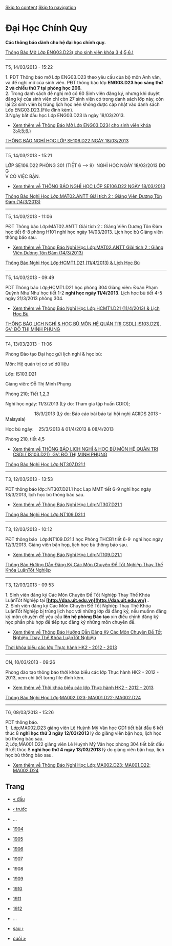 [Skip to content](https://daa.uit.edu.vn/thongbaochinhquy?page=1907#main)
 [Skip to navigation](https://daa.uit.edu.vn/thongbaochinhquy?page=1907#main-nav)

Đại Học Chính Quy
=================

**Các thông báo dành cho hệ đại học chính quy.**

[Thông Báo Mở Lớp ENG03.D23( cho sinh viên khóa 3;4;5;6.)](https://daa.uit.edu.vn/thongbao/thong-bao-mo-lop-eng03d23-cho-sinh-vien-khoa-3456)

--------------------------------------------------------------------------------------------------------------------------------------------------

T5, 14/03/2013 - 15:22

1\. PĐT Thông báo mở Lớp ENG03.D23 theo yêu cầu của bộ môn Anh văn, và đề nghị mở của sinh viên. PĐT thông báo lớp **ENG03.D23 học sáng thứ 2 và chiều thứ 7 tại phòng học 206.**  
2\. Trong danh sách đề nghị mở có 60 Sinh viên đăng ký, nhưng khi duyệt đăng ký của sinh viên chỉ còn 27 sinh viên có trong danh sách lớp này, còn lại 23 sinh viên bị trùng lịch học nên không được cập nhật vào danh sách Lớp ENG03.D23.(File đính kèm).  
3.Ngày bắt đầu học Lớp ENG03.D23 là ngày 18/03/2013.

*   [Xem thêm về Thông Báo Mở Lớp ENG03.D23( cho sinh viên khóa 3;4;5;6.)](https://daa.uit.edu.vn/thongbao/thong-bao-mo-lop-eng03d23-cho-sinh-vien-khoa-3456 "Thông Báo Mở Lớp ENG03.D23( cho sinh viên khóa 3;4;5;6.)")
    

[THÔNG BÁO NGHỈ HỌC LỚP SE106.D22 NGÀY 18/03/2013](https://daa.uit.edu.vn/thongbao/thong-bao-nghi-hoc-lop-se106d22-ngay-18032013)

----------------------------------------------------------------------------------------------------------------------------------

T5, 14/03/2013 - 15:21

LỚP SE106.D22 PHÒNG 301 (TIẾT 6 --> 9)  NGHỈ HỌC NGÀY 18/03/2013 DO G  
V CÓ VIỆC BẬN.

*   [Xem thêm về THÔNG BÁO NGHỈ HỌC LỚP SE106.D22 NGÀY 18/03/2013](https://daa.uit.edu.vn/thongbao/thong-bao-nghi-hoc-lop-se106d22-ngay-18032013 "THÔNG BÁO NGHỈ HỌC LỚP SE106.D22 NGÀY 18/03/2013")
    

[Thông Báo Nghỉ Học Lớp:MAT02.ANTT Giải tích 2 : Giảng Viên Dương Tôn Đảm (14/3/2013)](https://daa.uit.edu.vn/thongbao/thong-bao-nghi-hoc-lopmat02antt-giai-tich-2-giang-vien-duong-ton-dam-1432013)

----------------------------------------------------------------------------------------------------------------------------------------------------------------------------------------------------------

T5, 14/03/2013 - 11:06

PĐT Thông báo Lớp:MAT02.ANTT Giải tích 2 : Giảng Viên Dương Tôn Đảm học tiết 6-8 phòng H101 nghỉ học ngày 14/03/2013. Lịch học bù Giảng viên thông báo sau.

*   [Xem thêm về Thông Báo Nghỉ Học Lớp:MAT02.ANTT Giải tích 2 : Giảng Viên Dương Tôn Đảm (14/3/2013)](https://daa.uit.edu.vn/thongbao/thong-bao-nghi-hoc-lopmat02antt-giai-tich-2-giang-vien-duong-ton-dam-1432013 "Thông Báo Nghỉ Học Lớp:MAT02.ANTT Giải tích 2 : Giảng Viên Dương Tôn Đảm (14/3/2013)")
    

[Thông Báo Nghỉ Học Lớp;HCMT1.D21 (11/4/2013) & Lịch Học Bù](https://daa.uit.edu.vn/thongbao/thong-bao-nghi-hoc-lophcmt1d21-1142013-lich-hoc-bu)

--------------------------------------------------------------------------------------------------------------------------------------------------------

T5, 14/03/2013 - 09:49

PDT Thông báo Lớp;HCMT1.D21 học phòng 304 Giảng viên: Đoàn Phạm Quỳnh Như Như học tiết 1-2 **nghỉ học ngày 11/4/2013**. Lịch học bù tiết 4-5 ngày 21/3/2013 phòng 304.

*   [Xem thêm về Thông Báo Nghỉ Học Lớp;HCMT1.D21 (11/4/2013) & Lịch Học Bù](https://daa.uit.edu.vn/thongbao/thong-bao-nghi-hoc-lophcmt1d21-1142013-lich-hoc-bu "Thông Báo Nghỉ Học Lớp;HCMT1.D21 (11/4/2013) & Lịch Học Bù")
    

[THÔNG BÁO LỊCH NGHỈ & HỌC BÙ MÔN HỆ QUẢN TRỊ CSDL( IS103.D21), GV: ĐỖ THỊ MINH PHỤNG](https://daa.uit.edu.vn/thongbao/thong-bao-lich-nghi-hoc-bu-mon-he-quan-tri-csdl-is103d21-gv-do-thi-minh-phung)

------------------------------------------------------------------------------------------------------------------------------------------------------------------------------------------------------

T4, 13/03/2013 - 11:06

Phòng Đào tạo Đại học gửi lịch nghỉ & học bù:

Môn: Hệ quản trị cơ sở dữ liệu

Lớp: IS103.D21

Giảng viên: Đỗ Thị Minh Phụng

Phòng 210; Tiết 1,2,3

Nghỉ học ngày: 11/3/2013 (Lý do: Tham gia tập huấn CDIO);

                       18/3/2013 (Lý do: Báo cáo bài báo tại hội nghị ACIIDS 2013 - Malaysia)

Học bù ngày:    25/3/2013 & 01/4/2013 & 08/4/2013

Phòng 210, tiết 4,5    

*   [Xem thêm về THÔNG BÁO LỊCH NGHỈ & HỌC BÙ MÔN HỆ QUẢN TRỊ CSDL( IS103.D21), GV: ĐỖ THỊ MINH PHỤNG](https://daa.uit.edu.vn/thongbao/thong-bao-lich-nghi-hoc-bu-mon-he-quan-tri-csdl-is103d21-gv-do-thi-minh-phung "THÔNG BÁO LỊCH NGHỈ & HỌC BÙ MÔN HỆ QUẢN TRỊ CSDL( IS103.D21), GV: ĐỖ THỊ MINH PHỤNG")
    

[Thông Báo Nghỉ Học Lớp:NT307.D21.1](https://daa.uit.edu.vn/thongbao/thong-bao-nghi-hoc-lopnt307d211)

----------------------------------------------------------------------------------------------------------

T3, 12/03/2013 - 13:53

PDT thông báo lớp::NT307.D21.1 học Lap MMT tiết 6-9 nghỉ học ngày 13/3/2013, lịch học bù thông báo sau.

*   [Xem thêm về Thông Báo Nghỉ Học Lớp:NT307.D21.1](https://daa.uit.edu.vn/thongbao/thong-bao-nghi-hoc-lopnt307d211 "Thông Báo Nghỉ  Học Lớp:NT307.D21.1")
    

[Thông Báo Nghỉ Học Lớp:NT109.D21.1](https://daa.uit.edu.vn/thongbao/thong-bao-nghi-hoc-lopnt109d211)

----------------------------------------------------------------------------------------------------------

T3, 12/03/2013 - 10:12

PĐT thông báo  Lớp:NT109.D21.1 học Phòng THCB1 tiết 6-9  nghỉ học ngày 12/3/2013. Giảng viên bận họp, lịch học bù thông báo sau.

*   [Xem thêm về Thông Báo Nghỉ Học Lớp:NT109.D21.1](https://daa.uit.edu.vn/thongbao/thong-bao-nghi-hoc-lopnt109d211 "Thông Báo Nghỉ Học Lớp:NT109.D21.1")
    

[Thông Báo Hưỡng Dẫn Đăng Ký Các Môn Chuyên Đề Tốt Nghiệp Thay Thế Khóa LuậnTốt Nghiệp](https://daa.uit.edu.vn/thongbao/thong-bao-huong-dan-dang-ky-cac-mon-chuyen-de-tot-nghiep-thay-khoa-luantot-nghiep)

------------------------------------------------------------------------------------------------------------------------------------------------------------------------------------------------------------------------

T3, 12/03/2013 - 09:53

1\. Sinh viên đăng ký Các Môn Chuyên Đề Tốt Nghiệp Thay Thế Khóa LuậnTốt Nghiệp tại **[http://daa.uit.edu.vn](http://daa.uit.edu.vn/)
.**  
2\. Sinh viên đăng ký Các Môn Chuyên Đề Tốt Nghiệp Thay Thế Khóa LuậnTốt Nghiệp bị trùng lịch học với những lớp đã đăng ký, nếu muốnn đăng ký môn chuyên đề yêu cầu **lên hệ phòng Đào tạo** xin điều chỉnh đăng ký học phần phù hợp để tiếp tục đăng ký những môn chuyên đề.  

*   [Xem thêm về Thông Báo Hưỡng Dẫn Đăng Ký Các Môn Chuyên Đề Tốt Nghiệp Thay Thế Khóa LuậnTốt Nghiệp](https://daa.uit.edu.vn/thongbao/thong-bao-huong-dan-dang-ky-cac-mon-chuyen-de-tot-nghiep-thay-khoa-luantot-nghiep "Thông Báo Hưỡng Dẫn Đăng Ký Các Môn Chuyên Đề Tốt Nghiệp Thay Thế Khóa LuậnTốt Nghiệp ")
    

[Thời khóa biểu các lớp Thực hành HK2 - 2012 - 2013](https://daa.uit.edu.vn/thongbao/thoi-khoa-bieu-cac-lop-thuc-hanh-hk2-2012-2013)

-------------------------------------------------------------------------------------------------------------------------------------

CN, 10/03/2013 - 09:26

Phòng đào tạo thông báo thời khóa biểu các lớp Thực hành HK2 - 2012 - 2013, xem chi tiết torng file đính kèm.

*   [Xem thêm về Thời khóa biểu các lớp Thực hành HK2 - 2012 - 2013](https://daa.uit.edu.vn/thongbao/thoi-khoa-bieu-cac-lop-thuc-hanh-hk2-2012-2013 "Thời khóa biểu các lớp Thực hành HK2 - 2012 - 2013")
    

[Thông Báo Nghỉ Học Lớp;MA002.D23; MA001.D22; MA002.D24](https://daa.uit.edu.vn/thongbao/thong-bao-nghi-hoc-lopma002d23-ma001d22-ma002d24)

-----------------------------------------------------------------------------------------------------------------------------------------------

T6, 08/03/2013 - 15:26

PDT thông báo.  
1;  Lớp;MA002.D23 giảng viên Lê Huỳnh Mỹ Vân học GD1 tiết bắt đầu 6 kết thúc 8 **nghỉ học thứ 3 ngày 12/03/2013** lý do giảng viên bận họp, lịch học bù thông báo sau.  
2;Lớp;MA001.D22 giảng viên Lê Huỳnh Mỹ Vân học phòng 304 tiết bắt đầu 6 kết thúc 8 **nghỉ học thứ 4 ngày 13/03/2013** lý do giảng viên bận họp, lịch học bù thông báo sau.  

*   [Xem thêm về Thông Báo Nghỉ Học Lớp;MA002.D23; MA001.D22; MA002.D24](https://daa.uit.edu.vn/thongbao/thong-bao-nghi-hoc-lopma002d23-ma001d22-ma002d24 "Thông Báo Nghỉ Học Lớp;MA002.D23; MA001.D22; MA002.D24")
    

Trang
-----

*   [« đầu](https://daa.uit.edu.vn/thongbaochinhquy "Đến trang đầu tiên")
    
*   [‹ trước](https://daa.uit.edu.vn/thongbaochinhquy?page=1906 "Đến trang kế trước")
    
*   …
*   [1904](https://daa.uit.edu.vn/thongbaochinhquy?page=1903 "Đến trang 1904")
    
*   [1905](https://daa.uit.edu.vn/thongbaochinhquy?page=1904 "Đến trang 1905")
    
*   [1906](https://daa.uit.edu.vn/thongbaochinhquy?page=1905 "Đến trang 1906")
    
*   [1907](https://daa.uit.edu.vn/thongbaochinhquy?page=1906 "Đến trang 1907")
    
*   1908
*   [1909](https://daa.uit.edu.vn/thongbaochinhquy?page=1908 "Đến trang 1909")
    
*   [1910](https://daa.uit.edu.vn/thongbaochinhquy?page=1909 "Đến trang 1910")
    
*   [1911](https://daa.uit.edu.vn/thongbaochinhquy?page=1910 "Đến trang 1911")
    
*   [1912](https://daa.uit.edu.vn/thongbaochinhquy?page=1911 "Đến trang 1912")
    
*   …
*   [sau ›](https://daa.uit.edu.vn/thongbaochinhquy?page=1908 "Đến trang kế sau")
    
*   [cuối »](https://daa.uit.edu.vn/thongbaochinhquy?page=1923 "Đến trang cuối cùng")